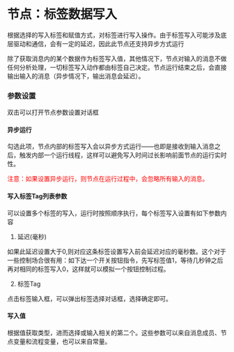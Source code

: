 节点：标签数据写入
==


根据选择的写入标签和赋值方式，对标签进行写入操作。由于标签写入可能涉及底层驱动和通信，会有一定的延迟，因此此节点还支持异步方式运行

除了获取消息内的某个数据作为标签写入值，其他情况下，节点对输入的消息不做任何分析处理，一切标签写入动作都由标签自己决定。节点运行结束之后，会直接输出输入的消息（异步情况下，输出消息会延迟）。

### 参数设置

双击可以打开节点参数设置对话框

#### 异步运行

勾选此项，节点内部的标签写入会以异步方式运行——也即是接收到输入消息之后，触发内部一个运行线程，这样可以避免写入时间过长影响前面节点的运行实时性。

<font color="red">注意：如果设置异步运行，则节点在运行过程中，会忽略所有输入的消息。</font>

#### 写入标签Tag列表参数

可以设置多个标签的写入，运行时按照顺序执行，每个标签写入设置有如下参数内容

1. 延迟(毫秒)

如果此延迟设置大于0,则对应这条标签设置写入前会延迟对应的毫秒数。这个对于一些控制场合很有用：如下达一个开关按钮指令，先写标签值1，等待几秒钟之后再对相同的标签写入0，这样就可以模拟一个按钮控制过程。

2. 标签Tag

点击标签输入框，可以弹出标签选择对话框，选择确定即可。

#### 写入值

根据值获取类型，进而选择或输入相关的第二个。这些参数可以来自消息成员、节点变量和流程变量，也可以来自常量。



